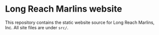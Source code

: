 # Long Reach Marlins website

This repository contains the static website source for Long Reach Marlins, Inc. All site files are under `src/`.
